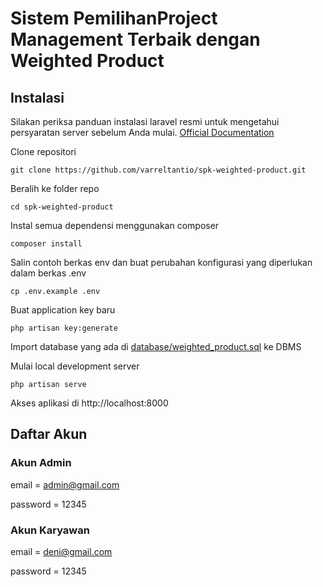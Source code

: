 # Sistem PemilihanProject Management Terbaik dengan Weighted Product

## Instalasi

Silakan periksa panduan instalasi laravel resmi untuk mengetahui persyaratan server sebelum Anda mulai. [Official Documentation](https://laravel.com/docs/10.x/installation)

Clone repositori

```
git clone https://github.com/varreltantio/spk-weighted-product.git
```

Beralih ke folder repo

```
cd spk-weighted-product
```

Instal semua dependensi menggunakan composer

```
composer install
```

Salin contoh berkas env dan buat perubahan konfigurasi yang diperlukan dalam berkas .env

```
cp .env.example .env
```

Buat application key baru

```
php artisan key:generate
```

Import database yang ada di [database/weighted_product.sql](https://github.com/varreltantio/sistem-pemilihan-karyawan-terbaik-dengan-weighted-product/blob/main/database/weighted_product.sql) ke DBMS

Mulai local development server

```
php artisan serve
```

Akses aplikasi di http://localhost:8000

## Daftar Akun

### Akun Admin

email = admin@gmail.com

password = 12345

### Akun Karyawan

email = deni@gmail.com

password = 12345
